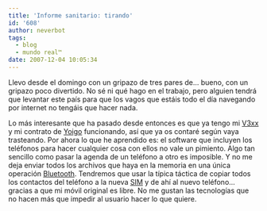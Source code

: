 ```yaml
---
title: 'Informe sanitario: tirando'
id: '608'
author: neverbot
tags:
  - blog
  - mundo real™
date: 2007-12-04 10:05:34
---
```


Llevo desde el domingo con un gripazo de tres pares de... bueno, con un gripazo poco divertido. No sé ni qué hago en el trabajo, pero alguien tendrá que levantar este país para que los vagos que estáis todo el día navegando por internet no tengáis que hacer nada.

Lo más interesante que ha pasado desde entonces es que ya tengo mi [V3xx](http://www.motorola.com/consumer/v/index.jsp?vgnextoid=cd7e914ec0801110VgnVCM1000008206b00aRCRD&show=productHome) y mi contrato de [Yoigo](http://www.yoigo.es/) funcionando, así que ya os contaré según vaya trasteando. Por ahora lo que he aprendido es: el software que incluyen los teléfonos para hacer cualquier cosa con ellos no vale un pimiento. Algo tan sencillo como pasar la agenda de un teléfono a otro es imposible. Y no me deja enviar todos los archivos que haya en la memoria en una única operación [Bluetooth](http://en.wikipedia.org/wiki/Bluetooth). Tendremos que usar la típica táctica de copiar todos los contactos del teléfono a la nueva [SIM](http://en.wikipedia.org/wiki/Subscriber_Identity_Module) y de ahí al nuevo teléfono... gracias a que mi móvil original es libre. No me gustan las tecnologías que no hacen más que impedir al usuario hacer lo que quiere.
